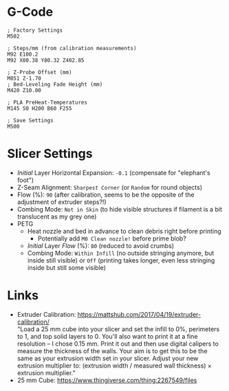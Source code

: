 G-Code
==========
```
; Factory Settings
M502

; Steps/mm (from calibration measurements)
M92 E100.2
M92 X80.38 Y80.32 Z402.85

; Z-Probe Offset (mm)
M851 Z-1.70
; Bed-Leveling Fade Height (mm)
M420 Z10.00

; PLA PreHeat-Temperatures
M145 S0 H200 B60 F255

; Save Settings
M500
```

Slicer Settings
==========
* *Initial* Layer Horizontal Expansion: `-0.1` (compensate for "elephant's foot")
* Z-Seam Alignment: `Sharpest Corner` (or `Random` for round objects)
* Flow (%): `90` (after calibration, seems to be the opposite of the adjustment of extruder steps?!)
* Combing Mode: `Not in Skin` (to hide visible structures if filament is a bit translucent as my grey one)
* PETG
  * Heat nozzle and bed in advance to clean debris right before printing
    * Potentially add `M0 Clean nozzle!` before prime blob?
  * *Initial* Layer *Flow* (%): `80` (reduced to avoid crumbs)
  * Combing Mode: `Within Infill` (no outside stringing anymore, but inside still visible) or `Off` (printing takes longer, even less stringing inside but still some visible)


Links
==========
* Extruder Calibration: https://mattshub.com/2017/04/19/extruder-calibration/  
"Load a 25 mm cube into your slicer and set the infill to 0%, perimeters to 1, and top solid layers to 0. 
You'll also want to print it at a fine resolution – I chose 0.15 mm. Print it out and then use digital calipers 
to measure the thickness of the walls. Your aim is to get this to be the same as your extrusion width set in your 
slicer. Adjust your new extrusion multiplier to: (extrusion width / measured wall thickness) × extrusion multiplier."
* 25 mm Cube: https://www.thingiverse.com/thing:2267549/files
